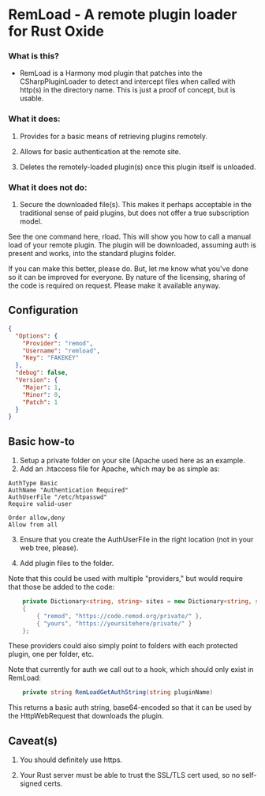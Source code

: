 # RemLoad - A remote plugin loader for Rust Oxide

### What is this?
 *  RemLoad is a Harmony mod plugin that patches into the CSharpPluginLoader to detect and intercept files when called with http(s) in the directory name.  This is just a proof of concept, but is usable.

### What it does:
 1. Provides for a basic means of retrieving plugins remotely.

 2. Allows for basic authentication at the remote site.

 3. Deletes the remotely-loaded plugin(s) once this plugin itself is unloaded.

### What it does not do:
 1. Secure the downloaded file(s).  This makes it perhaps acceptable in the traditional sense of paid plugins, but does not offer a true subscription model.

 See the one command here, rload.  This will show you how to call a manual load of your remote plugin.  The plugin will be downloaded, assuming auth is present and works, into the standard plugins folder.

If you can make this better, please do.  But, let me know what you've done so it can be improved for everyone.  By nature of the licensing, sharing of the code is required on request.  Please make it available anyway.

## Configuration
```json
{
  "Options": {
    "Provider": "remod",
    "Username": "remload",
    "Key": "FAKEKEY"
  },
  "debug": false,
  "Version": {
    "Major": 1,
    "Minor": 0,
    "Patch": 1
  }
}
```

## Basic how-to
  1. Setup a private folder on your site (Apache used here as an example.
  2. Add an .htaccess file for Apache, which may be as simple as:

```
AuthType Basic
AuthName "Authentication Required"
AuthUserFile "/etc/htpasswd"
Require valid-user

Order allow,deny
Allow from all
```
  3. Ensure that you create the AuthUserFile in the right location (not in your web tree, please).

  4. Add plugin files to the folder.


Note that this could be used with multiple "providers," but would require that those be added to the code:

```cs
    private Dictionary<string, string> sites = new Dictionary<string, string>()
    {
        { "remod", "https://code.remod.org/private/" },
        { "yours", "https://yoursitehere/private/" }
    };
```

These providers could also simply point to folders with each protected plugin, one per folder, etc.


Note that currently for auth we call out to a hook, which should only exist in RemLoad:

```cs
    private string RemLoadGetAuthString(string pluginName)
```

This returns a basic auth string, base64-encoded so that it can be used by the HttpWebRequest that downloads the plugin.

## Caveat(s)

  1. You should definitely use https.

  2. Your Rust server must be able to trust the SSL/TLS cert used, so no self-signed certs.
